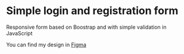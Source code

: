 <h1>Simple login and registration form</h1>

<p>Responsive form based on Boostrap and with simple validation in JavaScript</p>

<p>You can find my design in <a href="https://www.figma.com/proto/9g593R8PPN8PbEjWOCkZn2/login%26register?page-id=0%3A1&node-id=1-4&node-type=frame&viewport=746%2C300%2C0.41&t=UN6lh6ZsyqWHo2tE-1&scaling=scale-down&content-scaling=fixed">Figma</a>

